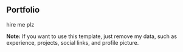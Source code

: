 ## Portfolio

hire me plz

**Note:** If you want to use this template, just remove my data, such as experience, projects, social links, and profile picture.

